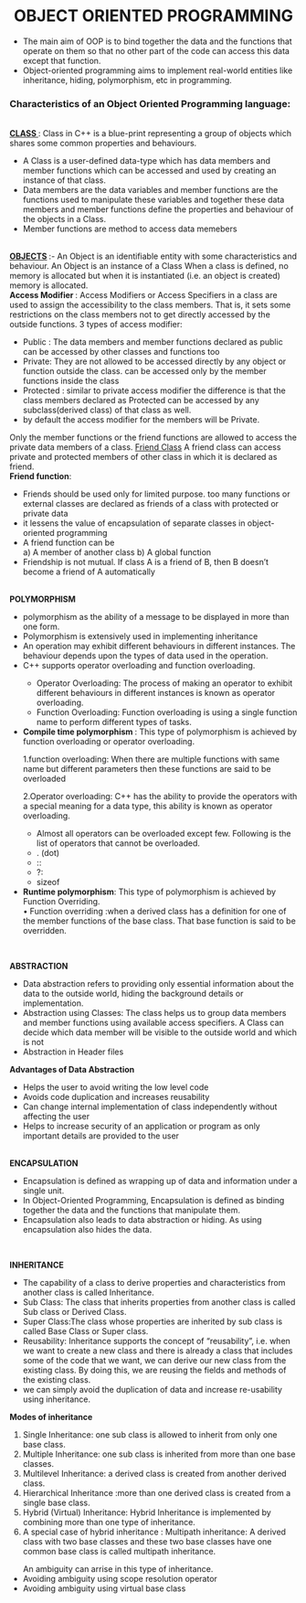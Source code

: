 

<h1 align="center">OBJECT ORIENTED PROGRAMMING</h1>
<ul>
<li>The main aim of OOP is to bind together the data and the functions that operate on them so that no other part of the code can access this data except that function.</li>
<li>Object-oriented programming aims to implement real-world entities like inheritance, hiding, polymorphism, etc in programming.</li>
 </ul>
<h3 >Characteristics of an Object Oriented Programming language:</h3>
<br>
<b><u>CLASS </u> </b> : Class in C++ is a blue-print representing a group of objects which shares some common properties and behaviours.
<ul>
<li>A Class is a user-defined data-type which has data members and member functions which can be accessed and used by creating an instance of that class. </li>
<li>Data members are the data variables and member functions are the functions used to manipulate these variables and together these data members and member functions define the properties and behaviour of the objects in a Class.</li>
 <li>Member functions are method to access data memebers</li>
</ul>
<br>
<b> <u>OBJECTS</u> </b>:- An Object is an identifiable entity with some characteristics and behaviour. An Object is an instance of a Class
 When a class is defined, no memory is allocated but when it is instantiated (i.e. an object is created) memory is allocated.
 
 <br>
<b> Access Modifier </b>: Access Modifiers or Access Specifiers in a class are used to assign the accessibility to the class members. That is, it sets some restrictions on the class  members not to get directly accessed by the outside functions.
   3 types of access modifier:
   <ul>
<li>	Public : The data members and member functions declared as public can be accessed by other classes and functions too </li>
<li>Private: They are not allowed to be accessed directly by any object or function outside the class.  can be accessed only by the member functions inside the class </li>
<li>Protected : similar to private access modifier the difference is that the class members declared as Protected can be accessed by any subclass(derived class) of that class as well. </li>
 <li>by default the access modifier for the members will be Private.</li>
 </ul>
Only the member functions or the friend functions are allowed to access the private data members of a class.
 <u>Friend Class</u>
     A friend class can access private and protected members of other class in which it is declared as friend.
<br>
<b>Friend function</b>:  
<ul>
<li>Friends should be used only for limited purpose. too many functions or external classes are declared as friends of a class with protected or private data</li>
 <li>it lessens the value of encapsulation of separate classes in object-oriented programming </li>
 <li> A friend function can be </li>
a) A member of another class 
b) A global function 

<li>Friendship is not mutual. If class A is a friend of B, then B doesn’t become a friend of A automatically</li>
 </ul>
<br>
<b>POLYMORPHISM</b>
<ul>
 <li>polymorphism as the ability of a message to be displayed in more than one form.</li>
 <li>Polymorphism is extensively used in implementing inheritance</li>

<li>An operation may exhibit different behaviours in different instances. The behaviour depends upon the types of data used in the operation.</li>
 <li>C++ supports operator overloading and function overloading.</li>
 <ul>
 <li>Operator Overloading: The process of making an operator to exhibit different behaviours in different instances is known as operator overloading.</li>
 <li>Function Overloading: Function overloading is using a single function name to perform different types of tasks.</li>
 </ul>

 <li> <b>Compile time polymorphism </b>: This type of polymorphism is achieved by function overloading or operator overloading.</li>

1.function overloading: When there are multiple functions with same name but different parameters then these functions are said to be overloaded

2.Operator overloading: C++ has the ability to provide the operators with a special meaning for a data type, this ability is known as operator overloading.
 <ul>
<li>Almost all operators can be overloaded except few. Following is the  list of operators that cannot be overloaded.</li>
  <li>	. (dot) </li>
  <li>:: </li>
  <li>	?: </li>
  <li>	sizeof </li>
 </ul>
 <li><b>Runtime polymorphism</b>: This type of polymorphism is achieved by Function Overriding.</li>
•	Function overriding :when a derived class has a definition for one of the member functions of the base class. That base function is said to be overridden.
</ul>
<br>

<b>ABSTRACTION</b>
<ul>
<li>Data abstraction refers to providing only essential information about the data to the outside world, hiding the background details or implementation.</li>
<li>Abstraction using Classes: The class helps us to group data members and member functions using available access specifiers. A Class can decide which data member will be visible to the outside world and which is not</li>
 <li>Abstraction in Header files</li>
 </ul>
<b> Advantages of Data Abstraction</b>
<ul>
 <li>Helps the user to avoid writing the low level code</li>
 <li>Avoids code duplication and increases reusability </li>
 <li>Can change internal implementation of class independently without affecting the user</li>
<li>Helps to increase security of an application or program as only important details are provided to the user</li>
</ul>
<br>
<b>ENCAPSULATION</b> 
<ul>
 <li>Encapsulation is defined as wrapping up of data and information under a single unit. </li>
<li>In Object-Oriented Programming, Encapsulation is defined as binding together the data and the functions that manipulate them.</li>
<li>Encapsulation also leads to data abstraction or hiding. As using encapsulation also hides the data.</li>
</ul>
<br>

<b>INHERITANCE</b>
<ul>
 <li>The capability of a class to derive properties and characteristics from another class is called Inheritance.</li>
<li>Sub Class: The class that inherits properties from another class is called Sub class or Derived Class.</li>
<li>Super Class:The class whose properties are inherited by sub class is called Base Class or Super class.</li>
<li>Reusability: Inheritance supports the concept of “reusability”, i.e. when we want to create a new class and there is already a class that includes some of the code that we want, we can derive our new class from the existing class. By doing this, we are reusing the fields and methods of the existing class.</li>
 <li>we can simply avoid the duplication of data and increase re-usability using  inheritance.</li>
</ul>
<b>Modes of inheritance</b>
 
1.	Single Inheritance: one sub class is allowed to inherit from only one base class.
2.	Multiple Inheritance:  one sub class is inherited from more than one base classes.
3.	Multilevel Inheritance: a derived class is created from another derived class.
4.	Hierarchical Inheritance :more than one derived class is created from a single base class.
5.	Hybrid (Virtual) Inheritance: Hybrid Inheritance is implemented by combining more than one type of inheritance.
6.	A special case of hybrid inheritance : Multipath inheritance: A derived class with two base classes and these two base classes have one common base class is called multipath inheritance. 
   <ul>An ambiguity can arrise in this type of inheritance. 
 <li>Avoiding ambiguity using scope resolution operator</li>
 <li> Avoiding ambiguity using virtual base class</li> 
</ul>
